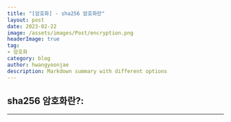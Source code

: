 ```yaml
---
title: "[암호화] - sha256 암호화란"
layout: post
date: 2023-02-22
image: /assets/images/Post/encryption.png
headerImage: true
tag:
- 암호화
category: blog
author: hwangyoonjae
description: Markdown summary with different options
---
```


## sha256 암호화란?:


* * *
